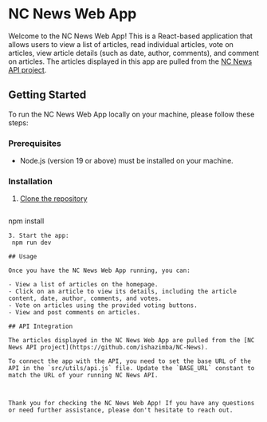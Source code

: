 # NC News Web App

Welcome to the NC News Web App! This is a React-based application that allows users to view a list of articles, read individual articles, vote on articles, view article details (such as date, author, comments), and comment on articles. The articles displayed in this app are pulled from the [NC News API project](https://github.com/ishazimba/NC-News).

## Getting Started

To run the NC News Web App locally on your machine, please follow these steps:

### Prerequisites

- Node.js (version 19 or above) must be installed on your machine.

### Installation

1. [Clone the repository](https://github.com/ishazimba/FE-NC-News.git)

    ```2. Install dependencies:
npm install
 ```
3. Start the app:
  npm run dev

## Usage

Once you have the NC News Web App running, you can:

- View a list of articles on the homepage.
- Click on an article to view its details, including the article content, date, author, comments, and votes.
- Vote on articles using the provided voting buttons.
- View and post comments on articles.

## API Integration

The articles displayed in the NC News Web App are pulled from the [NC News API project](https://github.com/ishazimba/NC-News). 

To connect the app with the API, you need to set the base URL of the API in the `src/utils/api.js` file. Update the `BASE_URL` constant to match the URL of your running NC News API.



Thank you for checking the NC News Web App! If you have any questions or need further assistance, please don't hesitate to reach out.
